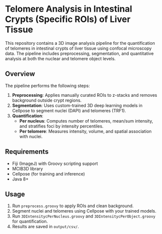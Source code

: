 # Telomere Analysis in Intestinal Crypts (Specific ROIs) of Liver Tissue

This repository contains a 3D image analysis pipeline for the quantification of telomeres in intestinal crypts of liver tissue using confocal microscopy data. The pipeline includes preprocessing, segmentation, and quantitative analysis at both the nuclear and telomere object levels.

## Overview

The pipeline performs the following steps:

1. **Preprocessing**: Applies manually curated ROIs to z-stacks and removes background outside crypt regions.
2. **Segmentation**: Uses custom-trained 3D deep learning models in Cellpose to segment nuclei (DAPI) and telomeres (TRF1).
3. **Quantification**:
   - **Per nucleus**: Computes number of telomeres, mean/sum intensity, and stratifies foci by intensity percentiles.
   - **Per telomere**: Measures intensity, volume, and spatial association with nuclei.

## Requirements

- Fiji (ImageJ) with Groovy scripting support
- MCIB3D library
- Cellpose (for training and inference)
- Java 8+

## Usage

1. Run `preprocess.groovy` to apply ROIs and clean background.
2. Segment nuclei and telomeres using Cellpose with your trained models.
3. Run `3DIntensitycPerNucleus.groovy` and `3DIntensitycPerObject.groovy` for quantification.
4. Results are saved in `output/csv/`.



